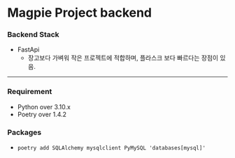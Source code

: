 # Magpie Project backend
### Backend Stack

- FastApi 
  - 장고보다 가벼워 작은 프로젝트에 적합하며, 플라스크 보다 빠르다는 장점이 있음.
---

### Requirement

- Python over 3.10.x
- Poetry over 1.4.2

### Packages

- `poetry add SQLAlchemy mysqlclient PyMySQL 'databases[mysql]'`